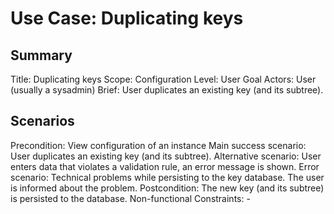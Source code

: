 # Use Case: Duplicating keys

## Summary

Title: Duplicating keys
Scope: Configuration
Level: User Goal
Actors: User (usually a sysadmin)
Brief: User duplicates an existing key (and its subtree).

## Scenarios

Precondition: View configuration of an instance
Main success scenario: User duplicates an existing key (and its subtree).
Alternative scenario: User enters data that violates a validation rule, an error
  message is shown.
Error scenario: Technical problems while persisting to the key database. The
  user is informed about the problem.
Postcondition: The new key (and its subtree) is persisted to the database.
Non-functional Constraints: -
